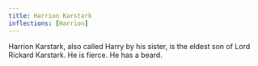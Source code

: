 ```yaml
---
title: Harrion Karstark
inflections: [Harrion]
---
```


Harrion Karstark, also called Harry by his sister, is the eldest son of Lord Rickard Karstark. He is fierce. He has a beard.


